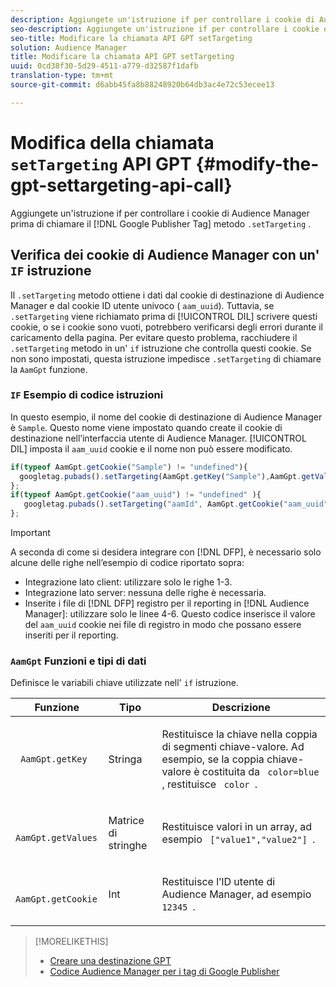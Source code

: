 ```yaml
---
description: Aggiungete un'istruzione if per controllare i cookie di Audience Manager prima di chiamare il metodo Google Publisher Tag .setTargeting.
seo-description: Aggiungete un'istruzione if per controllare i cookie di Audience Manager prima di chiamare il metodo Google Publisher Tag .setTargeting.
seo-title: Modificare la chiamata API GPT setTargeting
solution: Audience Manager
title: Modificare la chiamata API GPT setTargeting
uuid: 0cd38f30-5d29-4511-a779-d32587f1dafb
translation-type: tm+mt
source-git-commit: d6abb45fa8b88248920b64db3ac4e72c53ecee13

---
```



# Modifica della chiamata `setTargeting` API GPT {#modify-the-gpt-settargeting-api-call}

Aggiungete un'istruzione if per controllare i cookie di Audience Manager prima di chiamare il [!DNL Google Publisher Tag] metodo `.setTargeting` .

## Verifica dei cookie di Audience Manager con un' `IF` istruzione

Il `.setTargeting` metodo ottiene i dati dal cookie di destinazione di Audience Manager e dal cookie ID utente univoco ( `aam_uuid`). Tuttavia, se `.setTargeting` viene richiamato prima di [!UICONTROL DIL] scrivere questi cookie, o se i cookie sono vuoti, potrebbero verificarsi degli errori durante il caricamento della pagina. Per evitare questo problema, racchiudere il `.setTargeting` metodo in un' `if` istruzione che controlla questi cookie. Se non sono impostati, questa istruzione impedisce `.setTargeting` di chiamare la `AamGpt` funzione.

### `IF` Esempio di codice istruzioni

In questo esempio, il nome del cookie di destinazione di Audience Manager è `Sample`. Questo nome viene impostato quando create il cookie di destinazione nell’interfaccia utente di Audience Manager. [!UICONTROL DIL] imposta il `aam_uuid` cookie e il nome non può essere modificato.

```js
if(typeof AamGpt.getCookie("Sample") != "undefined"){ 
  googletag.pubads().setTargeting(AamGpt.getKey("Sample"),AamGpt.getValues("Sample")); 
}; 
if(typeof AamGpt.getCookie("aam_uuid") != "undefined" ){ 
   googletag.pubads().setTargeting("aamId", AamGpt.getCookie("aam_uuid")); 
};
```

>[!IMPORTANT]
>
>A seconda di come si desidera integrare con [!DNL DFP], è necessario solo alcune delle righe nell’esempio di codice riportato sopra:
>
>* Integrazione lato client: utilizzare solo le righe 1-3.
>* Integrazione lato server: nessuna delle righe è necessaria.
>* Inserite i file di [!DNL DFP] registro per il reporting in [!DNL Audience Manager]: utilizzare solo le linee 4-6. Questo codice inserisce il valore del `aam_uuid` cookie nei file di registro in modo che possano essere inseriti per il reporting.


### `AamGpt` Funzioni e tipi di dati

Definisce le variabili chiave utilizzate nell' `if` istruzione.

<table id="table_881391C9BDDF4FACAFC37A47B14B31A1"> 
 <thead> 
  <tr> 
   <th colname="col1" class="entry"> Funzione </th> 
   <th colname="col2" class="entry"> Tipo </th> 
   <th colname="col3" class="entry"> Descrizione </th> 
  </tr> 
 </thead>
 <tbody> 
  <tr> 
   <td colname="col1"> <p> <code> AamGpt.getKey </code> </p> </td> 
   <td colname="col2"> <p>Stringa </p> </td> 
   <td colname="col3"> <p>Restituisce la chiave nella coppia di segmenti chiave-valore. Ad esempio, se la coppia chiave-valore è costituita da <code> color=blue </code>, restituisce <code> color </code>. </p> </td> 
  </tr> 
  <tr> 
   <td colname="col1"> <p> <code> AamGpt.getValues </code> </p> </td> 
   <td colname="col2"> <p>Matrice di stringhe </p> </td> 
   <td colname="col3"> <p>Restituisce valori in un array, ad esempio <code> ["value1","value2"] </code>. </p> </td> 
  </tr> 
  <tr> 
   <td colname="col1"> <p> <code> AamGpt.getCookie </code> </p> </td> 
   <td colname="col2"> <p>Int </p> </td> 
   <td colname="col3"> <p>Restituisce l’ID utente di Audience Manager, ad esempio <code> 12345 </code>. </p> </td> 
  </tr>
 </tbody>
</table>

>[!MORELIKETHIS]
>
>* [Creare una destinazione GPT](../../integration/gpt-aam-destination/gpt-aam-create-destination.md)
>* [Codice Audience Manager per i tag di Google Publisher](../../integration/gpt-aam-destination/gpt-aam-aamgpt-code.md)

